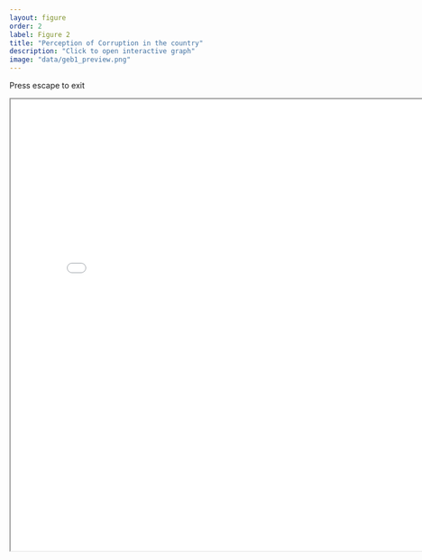 ```yaml
---
layout: figure
order: 2
label: Figure 2
title: "Perception of Corruption in the country"
description: "Click to open interactive graph"
image: "data/geb1_preview.png"
---
```

Press escape to exit
<iframe src="{{ site.baseurl }}/data/t.html" width="800" height="800" allowfullscreen></iframe>
